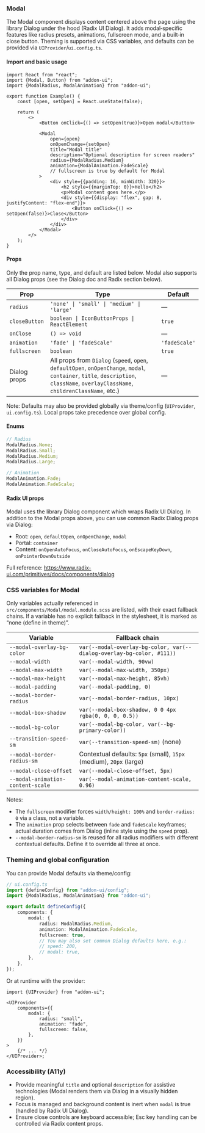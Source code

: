 ### Modal

The Modal component displays content centered above the page using the library Dialog under the hood (Radix UI Dialog). It adds modal‑specific features like radius presets, animations, fullscreen mode, and a built‑in close button. Theming is supported via CSS variables, and defaults can be provided via `UIProvider`/`ui.config.ts`.

#### Import and basic usage

```tsx
import React from "react";
import {Modal, Button} from "addon-ui";
import {ModalRadius, ModalAnimation} from "addon-ui";

export function Example() {
    const [open, setOpen] = React.useState(false);

    return (
        <>
            <Button onClick={() => setOpen(true)}>Open modal</Button>

            <Modal
                open={open}
                onOpenChange={setOpen}
                title="Modal title"
                description="Optional description for screen readers"
                radius={ModalRadius.Medium}
                animation={ModalAnimation.FadeScale}
                // fullscreen is true by default for Modal
            >
                <div style={{padding: 16, minWidth: 320}}>
                    <h2 style={{marginTop: 0}}>Hello</h2>
                    <p>Modal content goes here.</p>
                    <div style={{display: "flex", gap: 8, justifyContent: "flex-end"}}>
                        <Button onClick={() => setOpen(false)}>Close</Button>
                    </div>
                </div>
            </Modal>
        </>
    );
}
```

#### Props

Only the prop name, type, and default are listed below. Modal also supports all Dialog props (see the Dialog doc and Radix section below).

| Prop          | Type                                                                                                                                                                               | Default       |
| ------------- | ---------------------------------------------------------------------------------------------------------------------------------------------------------------------------------- | ------------- |
| `radius`      | `'none' \| 'small' \| 'medium' \| 'large'`                                                                                                                                         | —             |
| `closeButton` | `boolean \| IconButtonProps \| ReactElement`                                                                                                                                       | `true`        |
| `onClose`     | `() => void`                                                                                                                                                                       | —             |
| `animation`   | `'fade' \| 'fadeScale'`                                                                                                                                                            | `'fadeScale'` |
| `fullscreen`  | `boolean`                                                                                                                                                                          | `true`        |
| Dialog props  | All props from `Dialog` (`speed`, `open`, `defaultOpen`, `onOpenChange`, `modal`, `container`, `title`, `description`, `className`, `overlayClassName`, `childrenClassName`, etc.) | —             |

Note: Defaults may also be provided globally via theme/config (`UIProvider`, `ui.config.ts`). Local props take precedence over global config.

#### Enums

```ts
// Radius
ModalRadius.None;
ModalRadius.Small;
ModalRadius.Medium;
ModalRadius.Large;

// Animation
ModalAnimation.Fade;
ModalAnimation.FadeScale;
```

#### Radix UI props

Modal uses the library Dialog component which wraps Radix UI Dialog. In addition to the Modal props above, you can use common Radix Dialog props via Dialog:

- Root: `open`, `defaultOpen`, `onOpenChange`, `modal`
- Portal: `container`
- Content: `onOpenAutoFocus`, `onCloseAutoFocus`, `onEscapeKeyDown`, `onPointerDownOutside`

Full reference:
https://www.radix-ui.com/primitives/docs/components/dialog

### CSS variables for Modal

Only variables actually referenced in `src/components/Modal/modal.module.scss` are listed, with their exact fallback chains. If a variable has no explicit fallback in the stylesheet, it is marked as “none (define in theme)”.

| Variable                          | Fallback chain                                                        |
| --------------------------------- | --------------------------------------------------------------------- |
| `--modal-overlay-bg-color`        | `var(--modal-overlay-bg-color, var(--dialog-overlay-bg-color, #111))` |
| `--modal-width`                   | `var(--modal-width, 90vw)`                                            |
| `--modal-max-width`               | `var(--modal-max-width, 350px)`                                       |
| `--modal-max-height`              | `var(--modal-max-height, 85vh)`                                       |
| `--modal-padding`                 | `var(--modal-padding, 0)`                                             |
| `--modal-border-radius`           | `var(--modal-border-radius, 10px)`                                    |
| `--modal-box-shadow`              | `var(--modal-box-shadow, 0 0 4px rgba(0, 0, 0, 0.5))`                 |
| `--modal-bg-color`                | `var(--modal-bg-color, var(--bg-primary-color))`                      |
| `--transition-speed-sm`           | `var(--transition-speed-sm)` (none)                                   |
| `--modal-border-radius-sm`        | Contextual defaults: `5px` (small), `15px` (medium), `20px` (large)   |
| `--modal-close-offset`            | `var(--modal-close-offset, 5px)`                                      |
| `--modal-animation-content-scale` | `var(--modal-animation-content-scale, 0.96)`                          |

Notes:

- The `fullscreen` modifier forces `width/height: 100%` and `border-radius: 0` via a class, not a variable.
- The `animation` prop selects between `fade` and `fadeScale` keyframes; actual duration comes from Dialog (inline style using the `speed` prop).
- `--modal-border-radius-sm` is reused for all radius modifiers with different contextual defaults. Define it to override all three at once.

### Theming and global configuration

You can provide Modal defaults via theme/config:

```ts
// ui.config.ts
import {defineConfig} from "addon-ui/config";
import {ModalRadius, ModalAnimation} from "addon-ui";

export default defineConfig({
    components: {
        modal: {
            radius: ModalRadius.Medium,
            animation: ModalAnimation.FadeScale,
            fullscreen: true,
            // You may also set common Dialog defaults here, e.g.:
            // speed: 200,
            // modal: true,
        },
    },
});
```

Or at runtime with the provider:

```tsx
import {UIProvider} from "addon-ui";

<UIProvider
    components={{
        modal: {
            radius: "small",
            animation: "fade",
            fullscreen: false,
        },
    }}
>
    {/* ... */}
</UIProvider>;
```

### Accessibility (A11y)

- Provide meaningful `title` and optional `description` for assistive technologies (Modal renders them via Dialog in a visually hidden region).
- Focus is managed and background content is inert when `modal` is true (handled by Radix UI Dialog).
- Ensure close controls are keyboard accessible; Esc key handling can be controlled via Radix content props.
